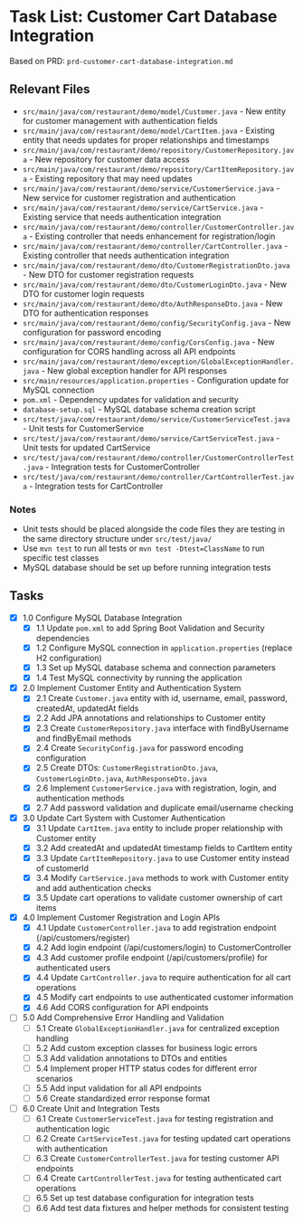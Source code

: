 # Task List: Customer Cart Database Integration

Based on PRD: `prd-customer-cart-database-integration.md`

## Relevant Files

- `src/main/java/com/restaurant/demo/model/Customer.java` - New entity for customer management with authentication fields
- `src/main/java/com/restaurant/demo/model/CartItem.java` - Existing entity that needs updates for proper relationships and timestamps
- `src/main/java/com/restaurant/demo/repository/CustomerRepository.java` - New repository for customer data access
- `src/main/java/com/restaurant/demo/repository/CartItemRepository.java` - Existing repository that may need updates
- `src/main/java/com/restaurant/demo/service/CustomerService.java` - New service for customer registration and authentication
- `src/main/java/com/restaurant/demo/service/CartService.java` - Existing service that needs authentication integration
- `src/main/java/com/restaurant/demo/controller/CustomerController.java` - Existing controller that needs enhancement for registration/login
- `src/main/java/com/restaurant/demo/controller/CartController.java` - Existing controller that needs authentication integration
- `src/main/java/com/restaurant/demo/dto/CustomerRegistrationDto.java` - New DTO for customer registration requests
- `src/main/java/com/restaurant/demo/dto/CustomerLoginDto.java` - New DTO for customer login requests
- `src/main/java/com/restaurant/demo/dto/AuthResponseDto.java` - New DTO for authentication responses
- `src/main/java/com/restaurant/demo/config/SecurityConfig.java` - New configuration for password encoding
- `src/main/java/com/restaurant/demo/config/CorsConfig.java` - New configuration for CORS handling across all API endpoints
- `src/main/java/com/restaurant/demo/exception/GlobalExceptionHandler.java` - New global exception handler for API responses
- `src/main/resources/application.properties` - Configuration update for MySQL connection
- `pom.xml` - Dependency updates for validation and security
- `database-setup.sql` - MySQL database schema creation script
- `src/test/java/com/restaurant/demo/service/CustomerServiceTest.java` - Unit tests for CustomerService
- `src/test/java/com/restaurant/demo/service/CartServiceTest.java` - Unit tests for updated CartService
- `src/test/java/com/restaurant/demo/controller/CustomerControllerTest.java` - Integration tests for CustomerController
- `src/test/java/com/restaurant/demo/controller/CartControllerTest.java` - Integration tests for CartController

### Notes

- Unit tests should be placed alongside the code files they are testing in the same directory structure under `src/test/java/`
- Use `mvn test` to run all tests or `mvn test -Dtest=ClassName` to run specific test classes
- MySQL database should be set up before running integration tests

## Tasks

- [x] 1.0 Configure MySQL Database Integration
  - [x] 1.1 Update `pom.xml` to add Spring Boot Validation and Security dependencies
  - [x] 1.2 Configure MySQL connection in `application.properties` (replace H2 configuration)
  - [x] 1.3 Set up MySQL database schema and connection parameters
  - [x] 1.4 Test MySQL connectivity by running the application

- [x] 2.0 Implement Customer Entity and Authentication System
  - [x] 2.1 Create `Customer.java` entity with id, username, email, password, createdAt, updatedAt fields
  - [x] 2.2 Add JPA annotations and relationships to Customer entity
  - [x] 2.3 Create `CustomerRepository.java` interface with findByUsername and findByEmail methods
  - [x] 2.4 Create `SecurityConfig.java` for password encoding configuration
  - [x] 2.5 Create DTOs: `CustomerRegistrationDto.java`, `CustomerLoginDto.java`, `AuthResponseDto.java`
  - [x] 2.6 Implement `CustomerService.java` with registration, login, and authentication methods
  - [x] 2.7 Add password validation and duplicate email/username checking

- [x] 3.0 Update Cart System with Customer Authentication
  - [x] 3.1 Update `CartItem.java` entity to include proper relationship with Customer entity
  - [x] 3.2 Add createdAt and updatedAt timestamp fields to CartItem entity
  - [x] 3.3 Update `CartItemRepository.java` to use Customer entity instead of customerId
  - [x] 3.4 Modify `CartService.java` methods to work with Customer entity and add authentication checks
  - [x] 3.5 Update cart operations to validate customer ownership of cart items

- [x] 4.0 Implement Customer Registration and Login APIs
  - [x] 4.1 Update `CustomerController.java` to add registration endpoint (/api/customers/register)
  - [x] 4.2 Add login endpoint (/api/customers/login) to CustomerController
  - [x] 4.3 Add customer profile endpoint (/api/customers/profile) for authenticated users
  - [x] 4.4 Update `CartController.java` to require authentication for all cart operations
  - [x] 4.5 Modify cart endpoints to use authenticated customer information
  - [x] 4.6 Add CORS configuration for API endpoints

- [ ] 5.0 Add Comprehensive Error Handling and Validation
  - [ ] 5.1 Create `GlobalExceptionHandler.java` for centralized exception handling
  - [ ] 5.2 Add custom exception classes for business logic errors
  - [ ] 5.3 Add validation annotations to DTOs and entities
  - [ ] 5.4 Implement proper HTTP status codes for different error scenarios
  - [ ] 5.5 Add input validation for all API endpoints
  - [ ] 5.6 Create standardized error response format

- [ ] 6.0 Create Unit and Integration Tests
  - [ ] 6.1 Create `CustomerServiceTest.java` for testing registration and authentication logic
  - [ ] 6.2 Create `CartServiceTest.java` for testing updated cart operations with authentication
  - [ ] 6.3 Create `CustomerControllerTest.java` for testing customer API endpoints
  - [ ] 6.4 Create `CartControllerTest.java` for testing authenticated cart operations
  - [ ] 6.5 Set up test database configuration for integration tests
  - [ ] 6.6 Add test data fixtures and helper methods for consistent testing
